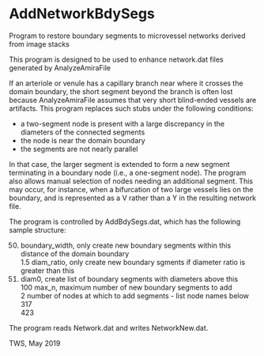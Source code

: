 # AddNetworkBdySegs

Program to restore boundary segments to microvessel networks derived from image stacks

This program is designed to be used to enhance network.dat files generated by AnalyzeAmiraFile

If an arteriole or venule has a capillary branch near where it crosses the domain boundary, the short segment beyond the branch is often lost because AnalyzeAmiraFile assumes that very short blind-ended vessels are artifacts. This program replaces such stubs under the following conditions:
- a two-segment node is present with a large discrepancy in the diameters of the connected segments
- the node is near the domain boundary
- the segments are not nearly parallel

In that case, the larger segment is extended to form a new segment terminating in a boundary node (i.e., a one-segment node). The program also allows manual selection of nodes needing an additional segment. This may occur, for instance, when a bifurcation of two large vessels lies on the boundary, and is represented as a V rather than a Y in the resulting network file.

The program is controlled by AddBdySegs.dat, which has the following sample structure:
 
50. boundary_width, only create new boundary segments within this distance of the domain boundary   
1.5 diam_ratio, only create new boundary sgments if diameter ratio is greater than this   
15. diam0, create list of boundary segments with diameters above this  
100	max_n, maximum number of new boundary segments to add  
2  number of nodes at which to add segments - list node names below  
317  
423  

The program reads Network.dat and writes NetworkNew.dat.

TWS, May 2019